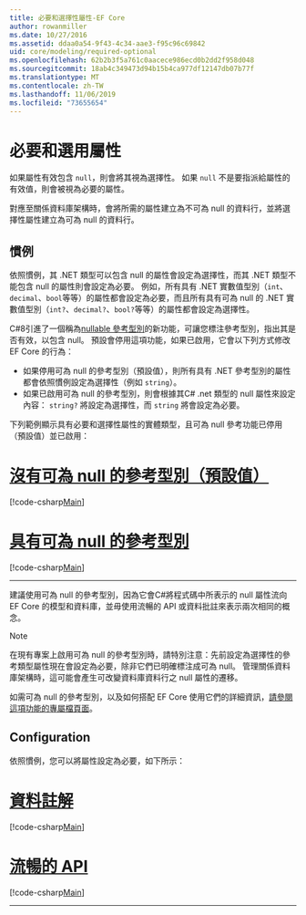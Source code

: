 ```yaml
---
title: 必要和選擇性屬性-EF Core
author: rowanmiller
ms.date: 10/27/2016
ms.assetid: ddaa0a54-9f43-4c34-aae3-f95c96c69842
uid: core/modeling/required-optional
ms.openlocfilehash: 62b2b3f5a761c0aacece986ecd0b2dd2f958d048
ms.sourcegitcommit: 18ab4c349473d94b15b4ca977df12147db07b77f
ms.translationtype: MT
ms.contentlocale: zh-TW
ms.lasthandoff: 11/06/2019
ms.locfileid: "73655654"
---
```

# <a name="required-and-optional-properties"></a>必要和選用屬性

如果屬性有效包含 `null`，則會將其視為選擇性。 如果 `null` 不是要指派給屬性的有效值，則會被視為必要的屬性。

對應至關係資料庫架構時，會將所需的屬性建立為不可為 null 的資料行，並將選擇性屬性建立為可為 null 的資料行。

## <a name="conventions"></a>慣例

依照慣例，其 .NET 類型可以包含 null 的屬性會設定為選擇性，而其 .NET 類型不能包含 null 的屬性則會設定為必要。 例如，所有具有 .NET 實數值型別（`int`、`decimal`、`bool`等等）的屬性都會設定為必要，而且所有具有可為 null 的 .NET 實數值型別（`int?`、`decimal?`、`bool?`等等）的屬性都會設定為選擇性。

C#8引進了一個稱為[nullable 參考型別](/dotnet/csharp/tutorials/nullable-reference-types)的新功能，可讓您標注參考型別，指出其是否有效，以包含 null。 預設會停用這項功能，如果已啟用，它會以下列方式修改 EF Core 的行為：

* 如果停用可為 null 的參考型別（預設值），則所有具有 .NET 參考型別的屬性都會依照慣例設定為選擇性（例如 `string`）。
* 如果已啟用可為 null 的參考型別，則會根據其C# .net 類型的 null 屬性來設定內容： `string?` 將設定為選擇性，而 `string` 將會設定為必要。

下列範例顯示具有必要和選擇性屬性的實體類型，且可為 null 參考功能已停用（預設值）並已啟用：

# <a name="without-nullable-reference-types-defaulttabwithout-nrt"></a>[沒有可為 null 的參考型別（預設值）](#tab/without-nrt)

[!code-csharp[Main](../../../samples/core/Miscellaneous/NullableReferenceTypes/CustomerWithoutNullableReferenceTypes.cs?name=Customer&highlight=4-8)]

# <a name="with-nullable-reference-typestabwith-nrt"></a>[具有可為 null 的參考型別](#tab/with-nrt)

[!code-csharp[Main](../../../samples/core/Miscellaneous/NullableReferenceTypes/Customer.cs?name=Customer&highlight=4-6)]

***

建議使用可為 null 的參考型別，因為它會C#將程式碼中所表示的 null 屬性流向 EF Core 的模型和資料庫，並毋使用流暢的 API 或資料批註來表示兩次相同的概念。

> [!NOTE]
> 在現有專案上啟用可為 null 的參考型別時，請特別注意：先前設定為選擇性的參考類型屬性現在會設定為必要，除非它們已明確標注成可為 null。 管理關係資料庫架構時，這可能會產生可改變資料庫資料行之 null 屬性的遷移。

如需可為 null 的參考型別，以及如何搭配 EF Core 使用它們的詳細資訊，[請參閱這項功能的專屬檔頁面](xref:core/miscellaneous/nullable-reference-types)。

## <a name="configuration"></a>Configuration

依照慣例，您可以將屬性設定為必要，如下所示：

# <a name="data-annotationstabdata-annotations"></a>[資料註解](#tab/data-annotations)

[!code-csharp[Main](../../../samples/core/Modeling/DataAnnotations/Required.cs?highlight=14)]

# <a name="fluent-apitabfluent-api"></a>[流暢的 API](#tab/fluent-api)

[!code-csharp[Main](../../../samples/core/Modeling/FluentAPI/Required.cs?highlight=11-13)]

***
